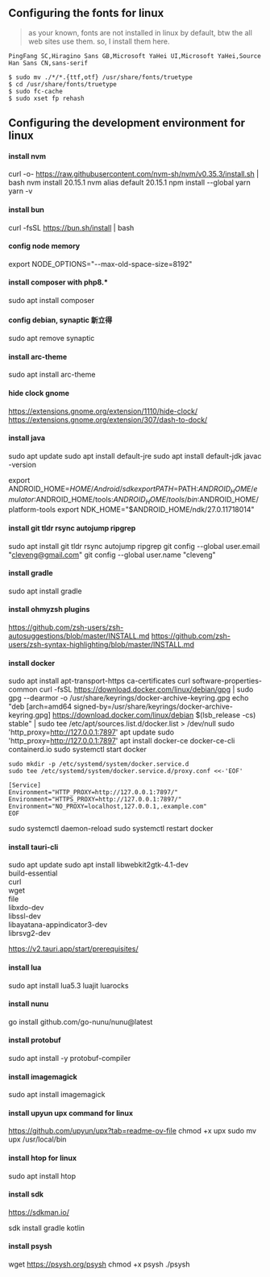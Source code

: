 ## Configuring the fonts for linux
> as your known, fonts are not installed in linux by default, btw the all web sites use them. so, I install them here.

```
PingFang SC,Hiragino Sans GB,Microsoft YaHei UI,Microsoft YaHei,Source Han Sans CN,sans-serif
```

```shell
$ sudo mv ./*/*.{ttf,otf} /usr/share/fonts/truetype
$ cd /usr/share/fonts/truetype
$ sudo fc-cache
$ sudo xset fp rehash
```

## Configuring the development environment for linux

#### install nvm
curl -o- https://raw.githubusercontent.com/nvm-sh/nvm/v0.35.3/install.sh | bash
nvm install 20.15.1
nvm alias default 20.15.1
npm install --global yarn
yarn -v

#### install bun
curl -fsSL https://bun.sh/install | bash

#### config node memory
export NODE_OPTIONS="--max-old-space-size=8192"

#### install composer with php8.*
sudo apt install composer

#### config debian, synaptic 新立得
sudo apt remove synaptic

#### install arc-theme
sudo apt install arc-theme

#### hide clock gnome
https://extensions.gnome.org/extension/1110/hide-clock/
https://extensions.gnome.org/extension/307/dash-to-dock/


#### install java
sudo apt update
sudo apt install default-jre
sudo apt install default-jdk
javac -version

export ANDROID_HOME=$HOME/Android/sdk
export PATH=$PATH:$ANDROID_HOME/emulator:$ANDROID_HOME/tools:$ANDROID_HOME/tools/bin:$ANDROID_HOME/platform-tools
export NDK_HOME="$ANDROID_HOME/ndk/27.0.11718014"

#### install git tldr rsync autojump ripgrep
sudo apt install git tldr rsync autojump ripgrep
git config --global user.email "cleveng@gmail.com"
git config --global user.name "cleveng"


#### install gradle
sudo apt install gradle

#### install ohmyzsh plugins
https://github.com/zsh-users/zsh-autosuggestions/blob/master/INSTALL.md
https://github.com/zsh-users/zsh-syntax-highlighting/blob/master/INSTALL.md

#### install docker
sudo apt install apt-transport-https ca-certificates curl software-properties-common
curl -fsSL https://download.docker.com/linux/debian/gpg | sudo gpg --dearmor -o /usr/share/keyrings/docker-archive-keyring.gpg
echo "deb [arch=amd64 signed-by=/usr/share/keyrings/docker-archive-keyring.gpg] https://download.docker.com/linux/debian $(lsb_release -cs) stable" | sudo tee /etc/apt/sources.list.d/docker.list > /dev/null
sudo 'http_proxy=http://127.0.0.1:7897' apt update
sudo 'http_proxy=http://127.0.0.1:7897' apt install docker-ce docker-ce-cli containerd.io
sudo systemctl start docker

```
sudo mkdir -p /etc/systemd/system/docker.service.d
sudo tee /etc/systemd/system/docker.service.d/proxy.conf <<-'EOF'

[Service]
Environment="HTTP_PROXY=http://127.0.0.1:7897/"
Environment="HTTPS_PROXY=http://127.0.0.1:7897/"
Environment="NO_PROXY=localhost,127.0.0.1,.example.com"
EOF
```

sudo systemctl daemon-reload
sudo systemctl restart docker

#### install tauri-cli
sudo apt update
sudo apt install libwebkit2gtk-4.1-dev \
  build-essential \
  curl \
  wget \
  file \
  libxdo-dev \
  libssl-dev \
  libayatana-appindicator3-dev \
  librsvg2-dev

https://v2.tauri.app/start/prerequisites/

#### install lua
sudo apt install lua5.3 luajit luarocks

#### install nunu
go install github.com/go-nunu/nunu@latest

#### install protobuf
sudo apt install -y protobuf-compiler

#### install imagemagick
sudo apt install imagemagick

#### install upyun upx command for linux
https://github.com/upyun/upx?tab=readme-ov-file
chmod +x upx
sudo mv upx /usr/local/bin

#### install htop for linux
sudo apt install htop

#### install sdk
https://sdkman.io/

sdk install gradle kotlin

#### install psysh

wget https://psysh.org/psysh
chmod +x psysh
./psysh



